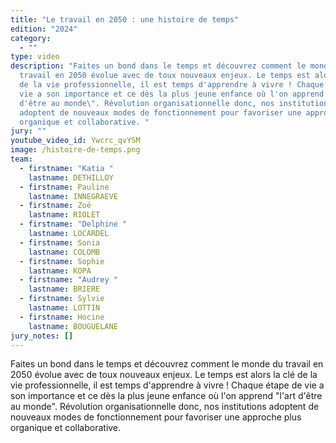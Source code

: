```yaml
---
title: "Le travail en 2050 : une histoire de temps"
edition: "2024"
category:
  - ""
type: video
description: "Faites un bond dans le temps et découvrez comment le monde du
  travail en 2050 évolue avec de toux nouveaux enjeux. Le temps est alors la clé
  de la vie professionnelle, il est temps d'apprendre à vivre ! Chaque étape de
  vie a son importance et ce dès la plus jeune enfance où l'on apprend \"l'art
  d'être au monde\". Révolution organisationnelle donc, nos institutions
  adoptent de nouveaux modes de fonctionnement pour favoriser une approche plus
  organique et collaborative. "
jury: ""
youtube_video_id: Ywcrc_qvYSM
image: /histoire-de-temps.png
team:
  - firstname: "Katia "
    lastname: DETHILLOY
  - firstname: Pauline
    lastname: INNEGRAEVE
  - firstname: Zoé
    lastname: RIOLET
  - firstname: "Delphine "
    lastname: LOCARDEL
  - firstname: Sonia
    lastname: COLOMB
  - firstname: Sophie
    lastname: KOPA
  - firstname: "Audrey "
    lastname: BRIERE
  - firstname: Sylvie
    lastname: LOTTIN
  - firstname: Hocine
    lastname: BOUGUELANE
jury_notes: []
---
```

Faites un bond dans le temps et découvrez comment le monde du travail en 2050 évolue avec de toux nouveaux enjeux. Le temps est alors la clé de la vie professionnelle, il est temps d'apprendre à vivre ! Chaque étape de vie a son importance et ce dès la plus jeune enfance où l'on apprend "l'art d'être au monde". Révolution organisationnelle donc, nos institutions adoptent de nouveaux modes de fonctionnement pour favoriser une approche plus organique et collaborative.
